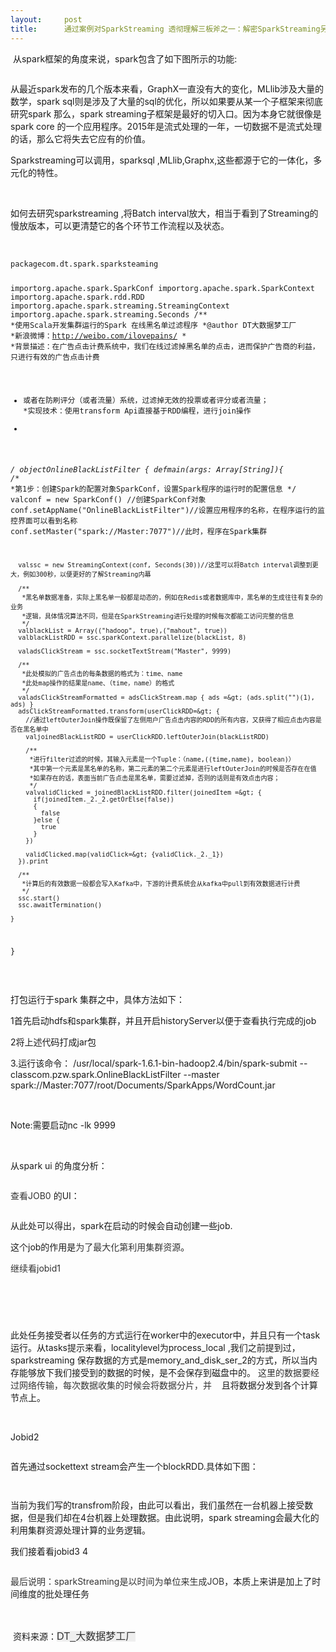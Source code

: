 ```yaml
---
layout:     post
title:      通过案例对SparkStreaming 透彻理解三板斧之一：解密SparkStreaming另类实验
---
```

<div id="article_content" class="article_content clearfix csdn-tracking-statistics" data-pid="blog" data-mod="popu_307" data-dsm="post">
								            <link rel="stylesheet" href="https://csdnimg.cn/release/phoenix/template/css/ck_htmledit_views-f76675cdea.css">
						<div class="htmledit_views" id="content_views">
                
<p align="left"> 从spark框架的角度来说，spark包含了如下图所示的功能:</p>
<p align="left"><img src="" alt=""><img src="https://img-blog.csdn.net/20160502133816323?watermark/2/text/aHR0cDovL2Jsb2cuY3Nkbi5uZXQv/font/5a6L5L2T/fontsize/400/fill/I0JBQkFCMA==/dissolve/70/gravity/Center" alt=""><br></p>
<p></p>
<p>从最近spark发布的几个版本来看，GraphX一直没有大的变化，MLlib涉及大量的数学，spark sql则是涉及了大量的sql的优化，所以如果要从某一个子框架来彻底研究spark 那么，spark streaming子框架是最好的切入口。因为本身它就很像是spark core 的一个应用程序。2015年是流式处理的一年，一切数据不是流式处理的话，那么它将失去它应有的价值。</p>
<p>Sparkstreaming可以调用，sparksql ,MLlib,Graphx,这些都源于它的一体化，多元化的特性。</p>
<p> </p>
<p>如何去研究sparkstreaming ,将Batch interval放大，相当于看到了Streaming的慢放版本，可以更清楚它的各个环节工作流程以及状态。</p>
<p> </p>
<pre><code class="language-html">packagecom.dt.spark.sparksteaming
 
importorg.apache.spark.SparkConf
importorg.apache.spark.SparkContext
importorg.apache.spark.rdd.RDD
importorg.apache.spark.streaming.StreamingContext
importorg.apache.spark.streaming.Seconds
/**
 *使用Scala开发集群运行的Spark 在线黑名单过滤程序
 *@author DT大数据梦工厂
 *新浪微博：http://weibo.com/ilovepains/
 *
 *背景描述：在广告点击计费系统中，我们在线过滤掉黑名单的点击，进而保护广告商的利益，只进行有效的广告点击计费
 * 或者在防刷评分（或者流量）系统，过滤掉无效的投票或者评分或者流量；
 *实现技术：使用transform Api直接基于RDD编程，进行join操作
 *
 */
objectOnlineBlackListFilter {
    defmain(args: Array[String]){
      /**
       *第1步：创建Spark的配置对象SparkConf，设置Spark程序的运行时的配置信息
       */
      valconf = new SparkConf() //创建SparkConf对象
      conf.setAppName("OnlineBlackListFilter")//设置应用程序的名称，在程序运行的监控界面可以看到名称
      conf.setMaster("spark://Master:7077")//此时，程序在Spark集群
        
      valssc = new StreamingContext(conf, Seconds(30))//这里可以将Batch interval调整到更大，例如300秒，以便更好的了解Streaming内幕
       
      /**
       *黑名单数据准备，实际上黑名单一般都是动态的，例如在Redis或者数据库中，黑名单的生成往往有复杂的业务
       *逻辑，具体情况算法不同，但是在SparkStreaming进行处理的时候每次都能工访问完整的信息
       */
      valblackList = Array(("hadoop", true),("mahout", true))
      valblackListRDD = ssc.sparkContext.parallelize(blackList, 8)
       
      valadsClickStream = ssc.socketTextStream("Master", 9999)
       
      /**
       *此处模拟的广告点击的每条数据的格式为：time、name
       *此处map操作的结果是name、（time，name）的格式
       */
      valadsClickStreamFormatted = adsClickStream.map { ads =&gt; (ads.split("")(1), ads) }
      adsClickStreamFormatted.transform(userClickRDD=&gt; {
        //通过leftOuterJoin操作既保留了左侧用户广告点击内容的RDD的所有内容，又获得了相应点击内容是否在黑名单中
        valjoinedBlackListRDD = userClickRDD.leftOuterJoin(blackListRDD)
         
        /**
         *进行filter过滤的时候，其输入元素是一个Tuple：（name,((time,name), boolean)）
         *其中第一个元素是黑名单的名称，第二元素的第二个元素是进行leftOuterJoin的时候是否存在在值
         *如果存在的话，表面当前广告点击是黑名单，需要过滤掉，否则的话则是有效点击内容；
         */
        valvalidClicked = joinedBlackListRDD.filter(joinedItem =&gt; {
          if(joinedItem._2._2.getOrElse(false))
          {
            false
          }else {
            true
          }
        })
         
        validClicked.map(validClick=&gt; {validClick._2._1})
      }).print
       
      /**
       *计算后的有效数据一般都会写入Kafka中，下游的计费系统会从kafka中pull到有效数据进行计费
       */
      ssc.start()
      ssc.awaitTermination()
      
    }
}
 </code></pre><br><p></p>
<p>打包运行于spark 集群之中，具体方法如下：</p>
<p>1首先启动hdfs和spark集群，并且开启historyServer以便于查看执行完成的job</p>
<p>2将上述代码打成jar包</p>
<p>3.运行该命令： /usr/local/spark-1.6.1-bin-hadoop2.4/bin/spark-submit --classcom.pzw.spark.OnlineBlackListFilter --master spark://Master:7077/root/Documents/SparkApps/WordCount.jar</p>
<p> </p>
<p>Note:需要启动nc -lk 9999</p>
<p> </p>
<p>从spark ui 的角度分析：</p>
<p><img src="" alt=""><img src="https://img-blog.csdn.net/20160502133855939?watermark/2/text/aHR0cDovL2Jsb2cuY3Nkbi5uZXQv/font/5a6L5L2T/fontsize/400/fill/I0JBQkFCMA==/dissolve/70/gravity/Center" alt=""><br></p>
<p></p>
<p><span style="color:rgb(51,51,51);">查看JOB0 </span>的UI：</p>
<p><img src="" alt=""><img src="https://img-blog.csdn.net/20160502133910058?watermark/2/text/aHR0cDovL2Jsb2cuY3Nkbi5uZXQv/font/5a6L5L2T/fontsize/400/fill/I0JBQkFCMA==/dissolve/70/gravity/Center" alt=""><br></p>
<p></p>
<p>从此处可以得出，spark在启动的时候会自动创建一些job. </p>
<p>这个job的作用是<span style="color:rgb(51,51,51);">为了最大化第利用集群资源</span>。</p>
<p><span style="color:rgb(51,51,51);">继续看jobid1</span></p>
<p><img src="https://img-blog.csdn.net/20160502133945472?watermark/2/text/aHR0cDovL2Jsb2cuY3Nkbi5uZXQv/font/5a6L5L2T/fontsize/400/fill/I0JBQkFCMA==/dissolve/70/gravity/Center" alt=""></p>
<p><img src="https://img-blog.csdn.net/20160502133959715?watermark/2/text/aHR0cDovL2Jsb2cuY3Nkbi5uZXQv/font/5a6L5L2T/fontsize/400/fill/I0JBQkFCMA==/dissolve/70/gravity/Center" alt=""><br></p>
<p><img src="" alt=""><img src="" alt=""></p>
<p> </p>
<p>此处任务接受者以任务的方式运行在worker中的executor中，并且只有一个task运行。从tasks提示来看，localitylevel为process_local ,我们之前提到过，sparkstreaming 保存数据的方式是memory_and_disk_ser_2的方式，所以当内存能够放下我们接受到的数据的时候，是不会保存到磁盘中的。<span style="color:#333333;"> </span><span style="color:#333333;">这里的数据要经过网络传输，每次数据收集的时候会将数据分片，并
    </span>且将数据分发到各个计算节点上。</p>
<p> </p>
<p>Jobid2</p>
<p><img src="" alt=""><img src="https://img-blog.csdn.net/20160502134016355?watermark/2/text/aHR0cDovL2Jsb2cuY3Nkbi5uZXQv/font/5a6L5L2T/fontsize/400/fill/I0JBQkFCMA==/dissolve/70/gravity/Center" alt=""><br></p>
<p></p>
<p>首先通过sockettext stream会产生一个blockRDD.具体如下图：</p>
<p><img src="" alt=""><img src="https://img-blog.csdn.net/20160502134047567?watermark/2/text/aHR0cDovL2Jsb2cuY3Nkbi5uZXQv/font/5a6L5L2T/fontsize/400/fill/I0JBQkFCMA==/dissolve/70/gravity/Center" alt=""><br></p>
<p><img src="" alt=""><img src="https://img-blog.csdn.net/20160502134201194?watermark/2/text/aHR0cDovL2Jsb2cuY3Nkbi5uZXQv/font/5a6L5L2T/fontsize/400/fill/I0JBQkFCMA==/dissolve/70/gravity/Center" alt=""><br></p>
<p></p>
<p>当前为我们写的transfrom阶段，由此可以看出，我们虽然在一台机器上接受数据，但是我们却在4台机器上处理数据。由此说明，spark streaming会最大化的利用集群资源处理计算的业务逻辑。</p>
<p>我们接着看jobid3 4 </p>
<p><img src="" alt=""><img src="https://img-blog.csdn.net/20160502134126756?watermark/2/text/aHR0cDovL2Jsb2cuY3Nkbi5uZXQv/font/5a6L5L2T/fontsize/400/fill/I0JBQkFCMA==/dissolve/70/gravity/Center" alt=""><br></p>
<p></p>
<p><span style="color:#333333;">最后说明：sparkStreaming</span><span style="color:#333333;">是以时间为单位来生成JOB</span>，本质上来讲是加上了时间维度的批处理任务</p>
<p> </p>
<p> 资料来源：<span style="color:rgb(51,51,51);font-family:'Hiragino Sans GB W3', 'Hiragino Sans GB', Arial, Helvetica, simsun, u5b8bu4f53;font-size:16px;line-height:28px;background-color:rgb(238,238,238);">DT_大数据梦工厂</span></p>
            </div>
                </div>